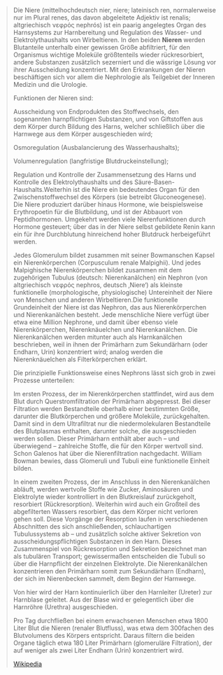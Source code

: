 > Die Niere (mittelhochdeutsch nier, niere; lateinisch ren, normalerweise nur im Plural renes, das davon abgeleitete Adjektiv ist renalis; altgriechisch νεφρός nephrós) ist ein paarig angelegtes Organ des Harnsystems zur Harnbereitung und Regulation des Wasser- und Elektrolythaushalts von Wirbeltieren. In den beiden **Nieren** werden Blutanteile unterhalb einer gewissen Größe abfiltriert, für den Organismus wichtige Moleküle größtenteils wieder rückresorbiert, andere Substanzen zusätzlich sezerniert und die wässrige Lösung vor ihrer Ausscheidung konzentriert. Mit den Erkrankungen der Nieren beschäftigen sich vor allem die Nephrologie als Teilgebiet der Inneren Medizin und die Urologie.
>
> Funktionen der Nieren sind:
>
> 
>
> Ausscheidung von Endprodukten des Stoffwechsels, den sogenannten harnpflichtigen Substanzen, und von Gift­stoffen aus dem Körper durch Bildung des Harns, welcher schließlich über die Harnwege aus dem Körper ausgeschieden wird;
>
> Osmoregulation (Ausbalancierung des Wasserhaushalts);
>
> Volumenregulation (langfristige Blutdruck­einstellung);
>
> Regulation und Kontrolle der Zusammensetzung des Harns und Kontrolle des Elektrolyt­haushalts und des Säure-Basen-Haushalts.Weiterhin ist die Niere ein bedeutendes Organ für den Zwischenstoffwechsel des Körpers (sie betreibt Gluconeogenese). Die Niere produziert darüber hinaus Hormone, wie beispielsweise Erythropoetin für die Blutbildung, und ist der Abbauort von Peptidhormonen. Umgekehrt werden viele Nierenfunktionen durch Hormone gesteuert; über das in der Niere selbst gebildete Renin kann ein für ihre Durchblutung hinreichend hoher Blutdruck herbeigeführt werden.
>
> Jedes Glomerulum bildet zusammen mit seiner Bowmanschen Kapsel ein Nierenkörperchen (Corpusculum renale Malpighii). Und jedes Malpighische Nierenkörperchen bildet zusammen mit dem zugehörigen Tubulus (deutsch: Nierenkanälchen) ein Nephron (von altgriechisch νεφρός nephros, deutsch ‚Niere‘) als kleinste funktionelle (morphologische, physiologische) Untereinheit der Niere von Menschen und anderen Wirbeltieren.Die funktionelle Grundeinheit der Niere ist das Nephron, das aus Nierenkörperchen und Nierenkanälchen besteht. Jede menschliche Niere verfügt über etwa eine Million Nephrone, und damit über ebenso viele Nierenkörperchen, Nierenknäuelchen und Nierenkanälchen. Die Nierenkanälchen werden mitunter auch als Harnkanälchen beschrieben, weil in ihnen der Primärharn zum Sekundärharn (oder Endharn, Urin) konzentriert wird; analog werden die Nierenknäuelchen als Filterkörperchen erklärt.
>
> Die prinzipielle Funktionsweise eines Nephrons lässt sich grob in zwei Prozesse unterteilen:
>
> Im ersten Prozess, der im Nierenkörperchen stattfindet, wird aus dem Blut durch Querstromfiltration der Primärharn abgepresst. Bei dieser Filtration werden Bestandteile oberhalb einer bestimmten Größe, darunter die Blutkörperchen und größere Moleküle, zurückgehalten. Damit sind in dem Ultrafiltrat nur die niedermolekularen Bestandteile des Blutplasmas enthalten, darunter solche, die ausgeschieden werden sollen. Dieser Primärharn enthält aber auch – und überwiegend – zahlreiche Stoffe, die für den Körper wertvoll sind. Schon Galenos hat über die Nierenfiltration nachgedacht. William Bowman bewies, dass Glomeruli und Tubuli eine funktionelle Einheit bilden.
>
> In einem zweiten Prozess, der im Anschluss in den Nierenkanälchen abläuft, werden wertvolle Stoffe wie Zucker, Aminosäuren und Elektrolyte wieder kontrolliert in den Blutkreislauf zurückgeholt, resorbiert (Rückresorption). Weiterhin wird auch ein Großteil des abgefilterten Wassers resorbiert, das dem Körper nicht verloren gehen soll. Diese Vorgänge der Resorption laufen in verschiedenen Abschnitten des sich anschließenden, schlauchartigen Tubulussystems ab – und zusätzlich solche aktiver Sekretion von ausscheidungspflichtigen Substanzen in den Harn. Dieses Zusammenspiel von Rückresorption und Sekretion bezeichnet man als tubulären Transport; gewissermaßen entscheiden die Tubuli so über die Harnpflicht der einzelnen Elektrolyte. Die Nierenkanälchen konzentrieren den Primärharn somit zum Sekundärharn (Endharn), der sich im Nierenbecken sammelt, dem Beginn der Harnwege.
>
> Von hier wird der Harn kontinuierlich über den Harnleiter (Ureter) zur Harnblase geleitet. Aus der Blase wird er gelegentlich über die Harnröhre (Urethra) ausgeschieden.
>
> Pro Tag durchfließen bei einem erwachsenen Menschen etwa 1800 Liter Blut die Nieren (renaler Blutfluss), was etwa dem 300fachen des Blutvolumens des Körpers entspricht. Daraus filtern die beiden Organe täglich etwa 180 Liter Primärharn (glomeruläre Filtration), der auf weniger als zwei Liter Endharn (Urin) konzentriert wird.
>
> [Wikipedia](https://de.wikipedia.org/wiki/Niere)